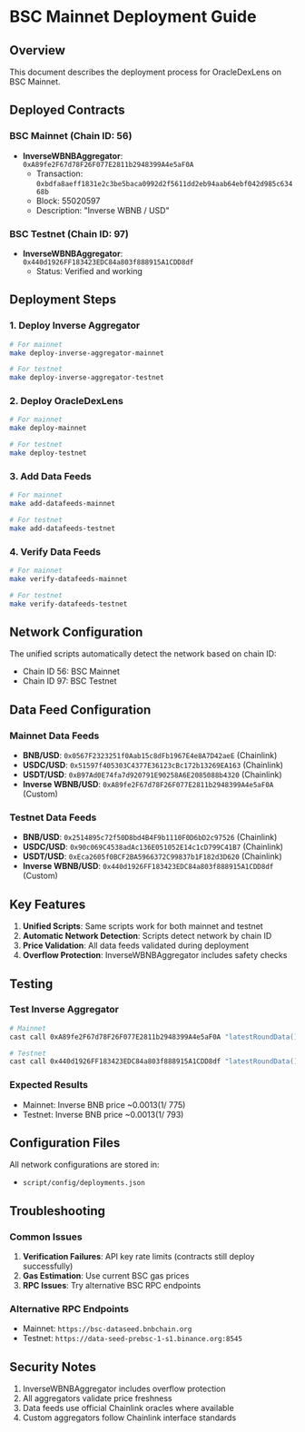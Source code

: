 # BSC Mainnet Deployment Guide

## Overview

This document describes the deployment process for OracleDexLens on BSC Mainnet.

## Deployed Contracts

### BSC Mainnet (Chain ID: 56)

- **InverseWBNBAggregator**: `0xA89fe2F67d78F26F077E2811b2948399A4e5aF0A`
  - Transaction: `0xbdfa8aeff1831e2c3be5baca0992d2f5611dd2eb94aab64ebf042d985c63468b`
  - Block: 55020597
  - Description: "Inverse WBNB / USD"

### BSC Testnet (Chain ID: 97)

- **InverseWBNBAggregator**: `0x440d1926FF183423EDC84a803f888915A1CDD8df`
  - Status: Verified and working

## Deployment Steps

### 1. Deploy Inverse Aggregator

```bash
# For mainnet
make deploy-inverse-aggregator-mainnet

# For testnet  
make deploy-inverse-aggregator-testnet
```

### 2. Deploy OracleDexLens

```bash
# For mainnet
make deploy-mainnet

# For testnet
make deploy-testnet
```

### 3. Add Data Feeds

```bash
# For mainnet
make add-datafeeds-mainnet

# For testnet
make add-datafeeds-testnet
```

### 4. Verify Data Feeds

```bash
# For mainnet
make verify-datafeeds-mainnet

# For testnet
make verify-datafeeds-testnet
```

## Network Configuration

The unified scripts automatically detect the network based on chain ID:

- Chain ID 56: BSC Mainnet
- Chain ID 97: BSC Testnet

## Data Feed Configuration

### Mainnet Data Feeds

- **BNB/USD**: `0x0567F2323251f0Aab15c8dFb1967E4e8A7D42aeE` (Chainlink)
- **USDC/USD**: `0x51597f405303C4377E36123cBc172b13269EA163` (Chainlink)
- **USDT/USD**: `0xB97Ad0E74fa7d920791E90258A6E2085088b4320` (Chainlink)
- **Inverse WBNB/USD**: `0xA89fe2F67d78F26F077E2811b2948399A4e5aF0A` (Custom)

### Testnet Data Feeds

- **BNB/USD**: `0x2514895c72f50D8bd4B4F9b1110F0D6bD2c97526` (Chainlink)
- **USDC/USD**: `0x90c069C4538adAc136E051052E14c1cD799C41B7` (Chainlink) 
- **USDT/USD**: `0xEca2605f0BCF2BA5966372C99837b1F182d3D620` (Chainlink)
- **Inverse WBNB/USD**: `0x440d1926FF183423EDC84a803f888915A1CDD8df` (Custom)

## Key Features

1. **Unified Scripts**: Same scripts work for both mainnet and testnet
2. **Automatic Network Detection**: Scripts detect network by chain ID
3. **Price Validation**: All data feeds validated during deployment
4. **Overflow Protection**: InverseWBNBAggregator includes safety checks

## Testing

### Test Inverse Aggregator

```bash
# Mainnet
cast call 0xA89fe2F67d78F26F077E2811b2948399A4e5aF0A "latestRoundData()" --rpc-url https://bsc-dataseed.bnbchain.org

# Testnet
cast call 0x440d1926FF183423EDC84a803f888915A1CDD8df "latestRoundData()" --rpc-url bsc_testnet
```

### Expected Results

- Mainnet: Inverse BNB price ~$0.0013 (1/~$775)
- Testnet: Inverse BNB price ~$0.0013 (1/~$793)

## Configuration Files

All network configurations are stored in:

- `script/config/deployments.json`

## Troubleshooting

### Common Issues

1. **Verification Failures**: API key rate limits (contracts still deploy successfully)
2. **Gas Estimation**: Use current BSC gas prices
3. **RPC Issues**: Try alternative BSC RPC endpoints

### Alternative RPC Endpoints

- Mainnet: `https://bsc-dataseed.bnbchain.org`
- Testnet: `https://data-seed-prebsc-1-s1.binance.org:8545`

## Security Notes

1. InverseWBNBAggregator includes overflow protection
2. All aggregators validate price freshness
3. Data feeds use official Chainlink oracles where available
4. Custom aggregators follow Chainlink interface standards
